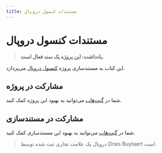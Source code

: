```yaml
---
title: مستندات کنسول دروپال
---
```

# مستندات کنسول دروپال

> **یادداشت: این پروژه یک سند فعال است.**

این کتاب به مستندسازی پروژه [کنسول دروپال](http://drupalconsole.com/) می‌پردازد.

## مشارکت در پروژه

شما در [گیت‌هاب](https://github.com/hechoendrupal/drupal-console) می‌توانید به بهبود این پروژه کمک کنید.

## مشارکت در مستندسازی

شما در [گیت‌هاب](https://github.com/hechoendrupal/drupal-console-book) می‌توانید به بهبود این مستندسازی کمک کنید.

> دروپال یک علامت تجاری ثبت شده توسط Dries Buytaert است.
